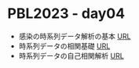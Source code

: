 # PBL2023 - day04

- 感染の時系列データ解析の基本 [URL](https://colab.research.google.com/github/daiki-matsunaga/pbl2023/blob/main/day04/practice4.ipynb "link") 
- 時系列データの相関基礎 [URL](https://colab.research.google.com/github/daiki-matsunaga/pbl2023/blob/main/day04/correl.ipynb "link") 
- 時系列データの自己相関解析 [URL](https://colab.research.google.com/github/daiki-matsunaga/pbl2023/blob/main/day04/autocorrel.ipynb "link") 
